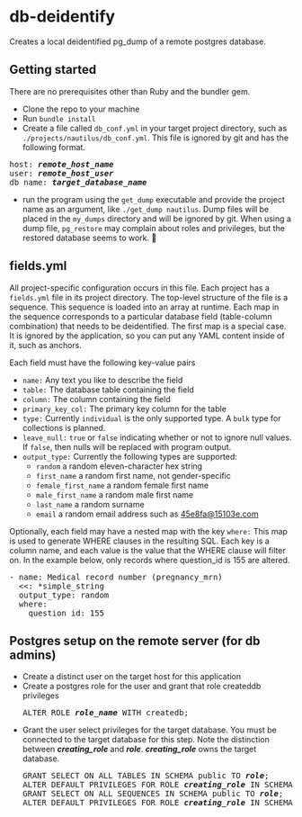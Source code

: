 # db-deidentify
Creates a local deidentified pg\_dump of a remote postgres database.

## Getting started
There are no prerequisites other than Ruby and the bundler gem.
* Clone the repo to your machine
* Run `bundle install`
* Create a file called `db_conf.yml` in your target project directory, such as
`./projects/nautilus/db_conf.yml`. This file is ignored by git and has the following format. 
<pre>
host: <b><i>remote_host_name</i></b>
user: <b><i>remote_host_user</i></b>
db_name: <b><i>target_database_name</i></b>
</pre>
* run the program using the `get_dump` executable and provide the project name as an argument, like
`./get_dump nautilus`. Dump files will be placed in the `my_dumps` directory and will be ignored
by git. When using a dump file, `pg_restore` may complain about roles and privileges, but the
restored database seems to work. :pray:

## fields.yml
All project-specific configuration occurs in this file. Each project has a `fields.yml` file in
its project directory. The top-level structure of the file is a sequence. This sequence is loaded into 
an array at runtime. Each map in the sequence corresponds to a particular database field
(table-column combination) that needs to be deidentified. The first map is a special case. It is
ignored by the application, so you can put any YAML content inside of it, such as anchors.

Each field must have the following key-value pairs
* `name:` Any text you like to describe the field
* `table:` The database table containing the field
* `column:` The column containing the field
* `primary_key_col:` The primary key column for the table
* `type:` Currently `individual` is the only supported type. A `bulk` type for collections is
planned.
* `leave_null:` `true` or `false` indicating whether or not to ignore null values. If `false`, then
nulls will be replaced with program output.
* `output_type:` Currently the following types are supported:
  * `random` a random eleven-character hex string
  * `first_name` a random first name, not gender-specific
  * `female_first_name` a random female first name
  * `male_first_name` a random male first name
  * `last_name` a random surname
  * `email` a random email address such as 45e8fa@15103e.com

Optionally, each field may have a nested map with the key `where:` This map is used to
generate WHERE clauses in the resulting SQL. Each key is a column name, and each value is
the value that the WHERE clause will filter on. In the example below, only records where
question\_id is 155 are altered.
<pre>
- name: Medical record number (pregnancy_mrn)
  <<: *simple_string
  output_type: random
  where:
    question_id: 155
</pre>

## Postgres setup on the remote server (for db admins)
* Create a distinct user on the target host for this application
* Create a postgres role for the user and grant that role createddb privileges
  <pre>
  ALTER ROLE <b><i>role_name</i></b> WITH createdb;
  </pre>
* Grant the user select privileges for the target database. You must be connected to the
target database for this step. Note the distinction between ***creating\_role*** and ***role***.
***creating\_role*** owns the target database.
  <pre>
  GRANT SELECT ON ALL TABLES IN SCHEMA public TO <b><i>role</i></b>;
  ALTER DEFAULT PRIVILEGES FOR ROLE <b><i>creating_role</i></b> IN SCHEMA public GRANT SELECT ON TABLES TO <b><i>role</i></b>;
  GRANT SELECT ON ALL SEQUENCES IN SCHEMA public TO <b><i>role</i></b>;
  ALTER DEFAULT PRIVILEGES FOR ROLE <b><i>creating_role</i></b> IN SCHEMA public GRANT SELECT ON SEQUENCES TO <b><i>role</i></b>;
  </pre>

